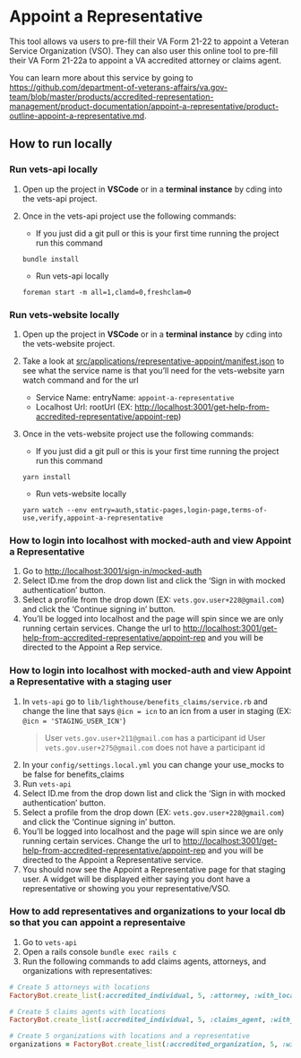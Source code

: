 # Appoint a Representative

This tool allows va users to pre-fill their VA Form 21-22 to appoint a Veteran Service Organization (VSO).
They can also user this online tool to pre-fill their VA Form 21-22a to appoint a VA accredited attorney or claims agent.

You can learn more about this service by going to <https://github.com/department-of-veterans-affairs/va.gov-team/blob/master/products/accredited-representation-management/product-documentation/appoint-a-representative/product-outline-appoint-a-representative.md>.

## How to run locally

### Run vets-api locally

1. Open up the project in **VSCode** or in a **terminal instance** by cding into the vets-api project.
2. Once in the vets-api project use the following commands:

   - If you just did a git pull or this is your first time running the project run this command

   ```code block
   bundle install
   ```

   - Run vets-api locally

   ```code block
   foreman start -m all=1,clamd=0,freshclam=0
   ```

### Run vets-website locally

1. Open up the project in **VSCode** or in a **terminal instance** by cding into the vets-website project.
2. Take a look at [src/applications/representative-appoint/manifest.json](https://github.com/department-of-veterans-affairs/vets-website/blob/main/src/applications/representative-appoint/manifest.json) to see what the service name is that you’ll need for the vets-website yarn watch command and for the url

   - Service Name: entryName: `appoint-a-representative`
   - Localhost Url: rootUrl (EX: <http://localhost:3001/get-help-from-accredited-representative/appoint-rep>)

3. Once in the vets-website project use the following commands:

   - If you just did a git pull or this is your first time running the project run this command

   ```code block
   yarn install
   ```

   - Run vets-website locally

   ```code block
   yarn watch --env entry=auth,static-pages,login-page,terms-of-use,verify,appoint-a-representative
   ```

### How to login into localhost with mocked-auth and view Appoint a Representative

1. Go to <http://localhost:3001/sign-in/mocked-auth>
2. Select ID.me from the drop down list and click the ‘Sign in with mocked authentication’ button.
3. Select a profile from the drop down (EX: `vets.gov.user+228@gmail.com`) and click the ‘Continue signing in’ button.
4. You’ll be logged into localhost and the page will spin since we are only running certain services. Change the url to <http://localhost:3001/get-help-from-accredited-representative/appoint-rep> and you will be directed to the Appoint a Rep service.

### How to login into localhost with mocked-auth and view Appoint a Representative with a staging user

1. In `vets-api` go to `lib/lighthouse/benefits_claims/service.rb` and change the line that says `@icn = icn` to an icn from a user in staging (EX: `@icn = 'STAGING_USER_ICN'`)
   > User `vets.gov.user+211@gmail.com` has a participant id
   > User `vets.gov.user+275@gmail.com` does not have a participant id
2. In your `config/settings.local.yml` you can change your use_mocks to be false for benefits_claims
3. Run `vets-api`
4. Select ID.me from the drop down list and click the ‘Sign in with mocked authentication’ button.
5. Select a profile from the drop down (EX: `vets.gov.user+228@gmail.com`) and click the ‘Continue signing in’ button.
6. You’ll be logged into localhost and the page will spin since we are only running certain services. Change the url to <http://localhost:3001/get-help-from-accredited-representative/appoint-rep> and you will be directed to the Appoint a Representative service.
7. You should now see the Appoint a Representative page for that staging user. A widget will be displayed either saying you dont have a representative or showing you your representative/VSO.

### How to add representatives and organizations to your local db so that you can appoint a representaive

1. Go to `vets-api`
2. Open a rails console `bundle exec rails c`
3. Run the following commands to add claims agents, attorneys, and organizations with representatives:


```ruby
# Create 5 attorneys with locations
FactoryBot.create_list(:accredited_individual, 5, :attorney, :with_location)

# Create 5 claims agents with locations
FactoryBot.create_list(:accredited_individual, 5, :claims_agent, :with_location)

# Create 5 organizations with locations and a representative
organizations = FactoryBot.create_list(:accredited_organization, 5, :with_location, :with_representatives)
```
